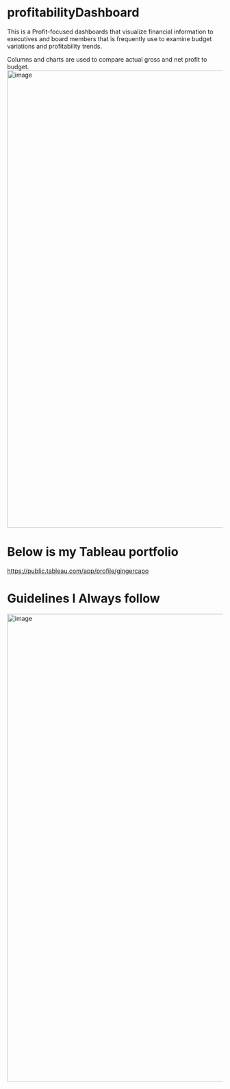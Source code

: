 # profitabilityDashboard

This is a Profit-focused dashboards that visualize financial information to executives and board members that is frequently use to examine budget variations and profitability trends. 

Columns and charts are used to compare actual gross and net profit to budget.
<img width="1068" alt="image" src="https://user-images.githubusercontent.com/56441231/159401430-6f1b3ec0-674f-42e6-86fa-90129fb8dce7.png">

# Below is my Tableau portfolio
https://public.tableau.com/app/profile/gingercapo


# Guidelines I Always follow
<img width="1092" alt="image" src="https://user-images.githubusercontent.com/56441231/161882106-f6e52103-bb4c-4336-9083-a6fb00d3a541.png">
